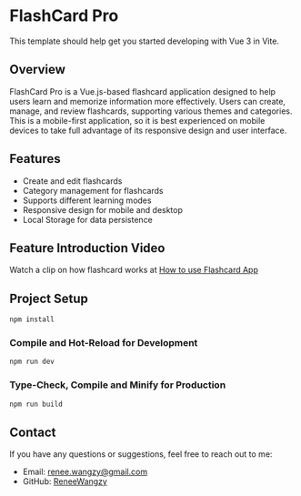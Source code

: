 # FlashCard Pro

This template should help get you started developing with Vue 3 in Vite.


## Overview
FlashCard Pro is a Vue.js-based flashcard application designed to help users learn and memorize information more effectively. Users can create, manage, and review flashcards, supporting various themes and categories. This is a mobile-first application, so it is best experienced on mobile devices to take full advantage of its responsive design and user interface.


## Features
- Create and edit flashcards
- Category management for flashcards
- Supports different learning modes
- Responsive design for mobile and desktop
- Local Storage for data persistence

## Feature Introduction Video
Watch a clip on how flashcard works at [How to use Flashcard App](https://drive.google.com/file/d/14ZkN9lbN_fDklZeZA0jMze8zxsq2Za1s/view?usp=drive_link)

## Project Setup

```sh
npm install
```

### Compile and Hot-Reload for Development

```sh
npm run dev
```

### Type-Check, Compile and Minify for Production

```sh
npm run build
```
## Contact
If you have any questions or suggestions, feel free to reach out to me:
- Email: renee.wangzy@gmail.com
- GitHub: [ReneeWangzy](https://github.com/ReneeWangzy)

